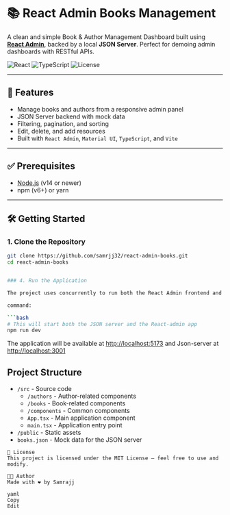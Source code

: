 # 📚 React Admin Books Management

A clean and simple Book & Author Management Dashboard built using **[React Admin](https://marmelab.com/react-admin/)**, backed by a local **JSON Server**. Perfect for demoing admin dashboards with RESTful APIs.

![React](https://img.shields.io/badge/React-18-blue?logo=react)
![TypeScript](https://img.shields.io/badge/TypeScript-4.x-blue?logo=typescript)
![License](https://img.shields.io/badge/license-MIT-green)

---

## 🚀 Features

- Manage books and authors from a responsive admin panel
- JSON Server backend with mock data
- Filtering, pagination, and sorting
- Edit, delete, and add resources
- Built with `React Admin`, `Material UI`, `TypeScript`, and `Vite`

---

## ✅ Prerequisites

- [Node.js](https://nodejs.org/) (v14 or newer)
- npm (v6+) or yarn

---

## 🛠️ Getting Started

### 1. Clone the Repository

```bash
git clone https://github.com/samrjj32/react-admin-books.git
cd react-admin-books


### 4. Run the Application

The project uses concurrently to run both the React Admin frontend and the JSON Server together.

command:

```bash
# This will start both the JSON server and the React-admin app
npm run dev
```

The application will be available at [http://localhost:5173](http://localhost:5173) 
and Json-server at [http://localhost:3001](http://localhost:3001)

## Project Structure

- `/src` - Source code
  - `/authors` - Author-related components
  - `/books` - Book-related components
  - `/components` - Common components
  - `App.tsx` - Main application component
  - `main.tsx` - Application entry point
- `/public` - Static assets
- `books.json` - Mock data for the JSON server

```
📝 License
This project is licensed under the MIT License — feel free to use and modify.

👨‍💻 Author
Made with ❤️ by Samrajj

yaml
Copy
Edit

